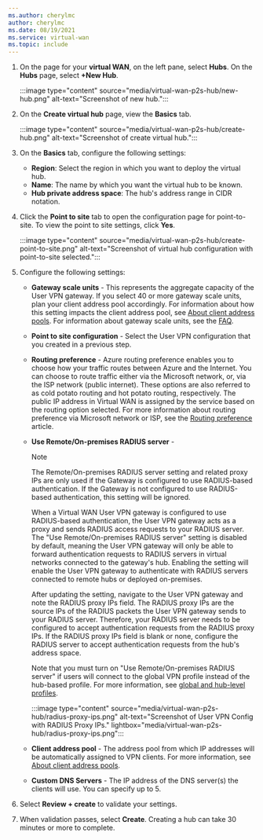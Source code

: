 ```yaml
---
ms.author: cherylmc
author: cherylmc
ms.date: 08/19/2021
ms.service: virtual-wan
ms.topic: include
---
```


1. On the page for your **virtual WAN**, on the left pane, select **Hubs**. On the **Hubs** page, select **+New Hub**.

   :::image type="content" source="media/virtual-wan-p2s-hub/new-hub.png" alt-text="Screenshot of new hub.":::

1. On the **Create virtual hub** page, view the **Basics** tab.

   :::image type="content" source="media/virtual-wan-p2s-hub/create-hub.png" alt-text="Screenshot of create virtual hub.":::

1. On the **Basics** tab, configure the following settings:

   * **Region**: Select the region in which you want to deploy the virtual hub.
   * **Name**: The name by which you want the virtual hub to be known.
   * **Hub private address space**: The hub's address range in CIDR notation.

1. Click the **Point to site** tab to open the configuration page for point-to-site. To view the point to site settings, click **Yes**.

   :::image type="content" source="media/virtual-wan-p2s-hub/create-point-to-site.png" alt-text="Screenshot of virtual hub configuration with point-to-site selected.":::

1. Configure the following settings:

   * **Gateway scale units** - This represents the aggregate capacity of the User VPN gateway. If you select 40 or more gateway scale units, plan your client address pool accordingly. For information about how this setting impacts the client address pool, see [About client address pools](../articles/virtual-wan/about-client-address-pools.md). For information about gateway scale units, see the [FAQ](../articles/virtual-wan/virtual-wan-faq.md#for-user-vpn-point-to-site--how-many-clients-are-supported).
   * **Point to site configuration** - Select the User VPN configuration that you created in a previous step.
   * **Routing preference** - Azure routing preference enables you to choose how your traffic routes between Azure and the Internet. You can choose to route traffic either via the Microsoft network, or, via the ISP network (public internet). These options are also referred to as cold potato routing and hot potato routing, respectively. The public IP address in Virtual WAN is assigned by the service based on the routing option selected. For more information about routing preference via Microsoft network or ISP, see the [Routing preference](../articles/virtual-network/ip-services/routing-preference-overview.md) article.
   * **Use Remote/On-premises RADIUS server** - 
        > [!NOTE]
        > The Remote/On-premises RADIUS server setting and related proxy IPs are only used if the Gateway is configured to use RADIUS-based authentication. If the Gateway is not configured to use RADIUS-based authentication, this setting will be ignored.

        When a Virtual WAN User VPN gateway is configured to use RADIUS-based authentication, the User VPN gateway acts as a proxy and sends RADIUS access requests to your RADIUS server. The "Use Remote/On-premises RADIUS server" setting is disabled by default, meaning the User VPN gateway will only be able to forward authentication requests to RADIUS servers in virtual networks connected to the gateway's hub. Enabling the setting will enable the User VPN gateway to authenticate with RADIUS servers connected to remote hubs or deployed on-premises.
  
       After updating the setting, navigate to the User VPN gateway and note the RADIUS proxy IPs field. The RADIUS proxy IPs are the source IPs of the RADIUS packets the User VPN gateway sends to your RADIUS server. Therefore, your RADIUS server needs to be configured to accept authentication requests from the RADIUS proxy IPs. If the RADIUS proxy IPs field is blank or none, configure the RADIUS server to accept authentication requests from the hub's address space.  
       
       Note that you must turn on "Use Remote/On-premises RADIUS server" if users will connect to the global VPN profile instead of the hub-based profile. For more information, see [global and hub-level profiles](../articles/virtual-wan/global-hub-profile.md).
      
      :::image type="content" source="media/virtual-wan-p2s-hub/radius-proxy-ips.png" alt-text="Screenshot of User VPN Config with RADIUS Proxy IPs." lightbox="media/virtual-wan-p2s-hub/radius-proxy-ips.png":::   


   * **Client address pool** -  The address pool from which IP addresses will be automatically assigned to VPN clients. For more information, see [About client address pools](../articles/virtual-wan/about-client-address-pools.md).
   * **Custom DNS Servers** - The IP address of the DNS server(s) the clients will use. You can specify up to 5.

1. Select **Review + create** to validate your settings.

1. When validation passes, select **Create**. Creating a hub can take 30 minutes or more to complete.
